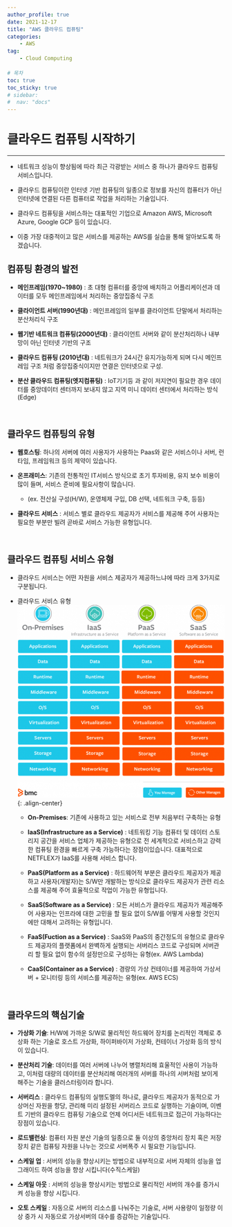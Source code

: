 ```yaml
---
author_profile: true
date: 2021-12-17
title: "AWS 클라우드 컴퓨팅"
categories: 
    - AWS
tag: 
    - Cloud Computing

# 목차
toc: true  
toc_sticky: true 
# sidebar:
#  nav: "docs"
---
```


# 클라우드 컴퓨팅 시작하기

---

- 네트워크 성능이 향상됨에 따라 최근 각광받는 서비스 중 하나가 클라우드 컴퓨팅 서비스입니다.

- 클라우드 컴퓨팅이란 인터넷 기반 컴퓨팅의 일종으로 정보를 자신의 컴퓨터가 아닌 인터넷에 연결된 다른 컴퓨터로 작업을 처리하는 기술입니다.

- 클라우드 컴퓨팅을 서비스하는 대표적인 기업으로 Amazon AWS, Microsoft Azure, Google GCP 등이 있습니다.

- 이중 가장 대중적이고 많은 서비스를 제공하는 AWS를 실습을 통해 알아보도록 하겠습니다.


## 컴퓨팅 환경의 발전

- **메인프레임(1970~1980)** : 초 대형 컴퓨터를 중앙에 배치하고 어플리케이션과 데이터를 모두 메인프레임에서 처리하는 중앙집중식 구조

- **클라이언트 서버(1990년대)** : 메인프레임의 일부를 클라이언트 단말에서 처리하는 분산처리식 구조

- **웹기반 네트워크 컴퓨팅(2000년대)** : 클라이언트 서버와 같이 분산처리하나 내부망이 아닌 인터넷 기반의 구조

- **클라우드 컴퓨팅 (2010년대)** : 네트워크가 24시간 유지가능하게 되며 다시 메인프레임 구조 처럼 중앙집중식이지만 연결은 인터넷으로 구성.

- **분산 클라우드 컴퓨팅(엣지컴퓨팅)** : IoT기기등 과 같이 저지연이 필요한 경우 데이터를 중앙데이터 센터까지 보내지 않고 지역 미니 데이터 센터에서 처리하는 방식(Edge)

​
## 클라우드 컴퓨팅의 유형

- **웹호스팅**: 하나의 서버에 여러 사용자가 사용하는 Paas와 같은 서비스이나 서버, 런타임, 프레임워크 등의 제약이 있습니다.

- **온프래미스**: 기존의 전통적인 IT서비스 방식으로 초기 투자비용, 유지 보수 비용이 많이 들며, 서비스 준비에 필요사항이 많습니다.
    - (ex. 전산실 구성(H/W), 운영체제 구입, DB 선택, 네트워크 구축, 등등)

- **클라우드 서비스** : 서비스 별로 클라우드 제공자가 서비스를 제공해 주어 사용자는 필요한 부분만 빌려 곧바로 서비스 가능한 유형입니다.

​

## 클라우드 컴퓨팅 서비스 유형

- 클라우드 서비스는 어떤 자원을 서비스 제공자가 제공하느냐에 따라 크게 3가지로 구분됩니다.


- 클라우드 서비스 유형
![클라우드 서비스 유형(출처: bmc blog)](/assets/images/2021-12-17/AWS1.png){: .align-center}

    - **On-Premises**: 기존에 사용하고 있는 서비스로 전부 처음부터 구축하는 유형

    - **IaaS(Infrastructure as a Service)** : 네트워킹 기능 컴퓨터 및 데이터 스토리지 공간을 서비스 업체가 제공하는 유형으로 전 세계적으로 서비스하고 강력한 컴퓨팅 환경을 빠르게 구축 가능하다는 장점이있습니다. 대표적으로 NETFLEX가 IaaS를 사용해 서비스 합니다.

    - **PaaS(Platform as a Service)** : 하드웨어적 부분은 클라우드 제공자가 제공하고 사용자(개발자)는 S/W만 개발하는 방식으로 클라우드 제공자가 관련 리소스를 제공해 주어 효율적으로 작업이 가능한 유형입니다.

    - **SaaS(Software as a Service)** : 모든 서비스가 클라우드 제공자가 제공해주어 사용자는 인프라에 대한 고민을 할 필요 없이 S/W를 어떻게 사용할 것인지에만 대해서 고려하는 유형입니다.

    - **FaaS(Fuction as a Service)** : SaaS와 PaaS의 중간정도의 유형으로 클라우드 제공자의 플랫폼에서 완벽하게 실행되는 서버리스 코드로 구성되며 서버관리 할 필요 없이 함수의 설정만으로 구성하는 유형(ex. AWS Lambda)

    - **CaaS(Container as a Service)** : 경량의 가상 컨테이너를 제공하여 가상서버 + 모니터링 등의 서비스를 제공하는 유형(ex. AWS ECS)

​
## 클라우드의 핵심기술

- **가상화 기술**: H/W에 가까운 S/W로 물리적인 하드웨어 장치를 논리적인 객체로 추상화 하는 기술로 호스트 가상화, 하이퍼바이저 가상화, 컨테이너 가상화 등의 방식이 있습니다.

- **분산처리 기술**: 데이터를 여러 서버에 나누어 병렬처리해 효울적인 사용이 가능하고, 이처럼 대량의 데이터를 분산처리해 여러개의 서버를 하나의 서버처럼 보이게 해주는 기술을 클러스터링이라 합니다.

- **서버리스** : 클라우드 컴퓨팅의 실행도멜의 하나로, 클라우드 제공자가 동적으로 가상머신 자원을 항당, 관리해 미리 설정된 서버리스 코드로 실행하는 기술이며, 이벤트 기반의 클라우드 컴퓨팅 기술으로 언제 어디서든 네트워크로 접근이 가능하다는 장점이 있습니다.

- **로드밸런싱**: 컴퓨터 자원 분산 기술의 일종으로 둘 이상의 중앙처리 장치 혹은 저장장치 같은 컴퓨팅 자원을 나누는 것으로 서버폭주 시 필요한 기능입니다.

- **스케일 업** : 서버의 성능을 향상시키는 방법으로 내부적으로 서버 자체의 성능을 업그래이드 하여 성능을 향상 시킵니다(수직스케일)

- **스케일 아웃** : 서버의 성능을 향상시키는 방법으로 물리적인 서버의 개수를 증가시켜 성능을 향상 시킵니다.

- **오토 스케일** : 자동으로 서버의 리소스를 나눠주는 기술로, 서버 사용량이 일정량 이상 중가 시 자동으로 가상서버의 대수를 증감하는 기술입니다.